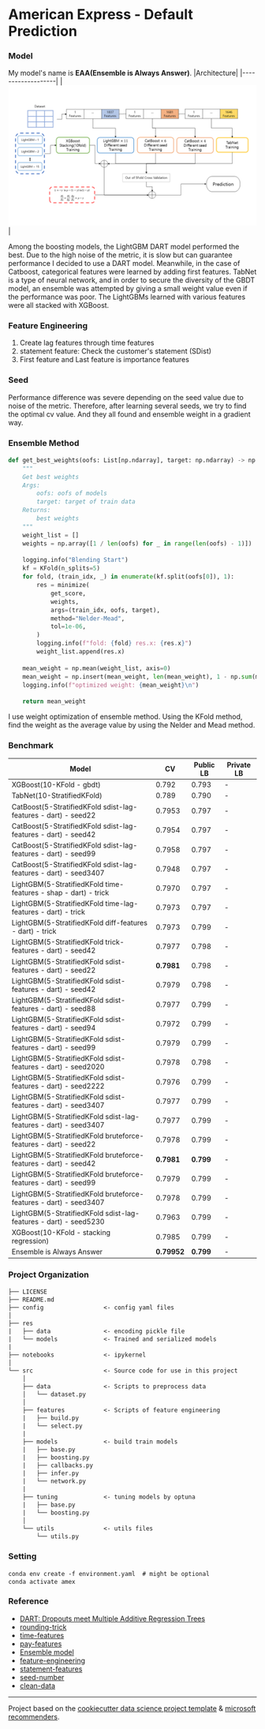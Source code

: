 # American Express - Default Prediction

### Model
My model's name is **EAA(Ensemble is Always Answer)**.
|Architecture|
|-------------------|
|<img src="res/image/architecture.png">|

Among the boosting models, the LightGBM DART model performed the best. Due to the high noise of the metric, it is slow but can guarantee performance
I decided to use a DART model. Meanwhile, in the case of Catboost, categorical features were learned by adding first features.
TabNet is a type of neural network, and in order to secure the diversity of the GBDT model, an ensemble was attempted by giving a small weight value even if the performance was poor.
The LightGBMs learned with various features were all stacked with XGBoost.

### Feature Engineering
1. Create lag features through time features
2. statement feature: Check the customer's statement (SDist)
3. First feature and Last feature is importance features

### Seed
Performance difference was severe depending on the seed value due to noise of the metric.
Therefore, after learning several seeds, we try to find the optimal cv value.
And they all found and ensemble weight in a gradient way.

### Ensemble Method
```python
def get_best_weights(oofs: List[np.ndarray], target: np.ndarray) -> np.ndarray:
    """
    Get best weights
    Args:
        oofs: oofs of models
        target: target of train data
    Returns:
        best weights
    """
    weight_list = []
    weights = np.array([1 / len(oofs) for _ in range(len(oofs) - 1)])

    logging.info("Blending Start")
    kf = KFold(n_splits=5)
    for fold, (train_idx, _) in enumerate(kf.split(oofs[0]), 1):
        res = minimize(
            get_score,
            weights,
            args=(train_idx, oofs, target),
            method="Nelder-Mead",
            tol=1e-06,
        )
        logging.info(f"fold: {fold} res.x: {res.x}")
        weight_list.append(res.x)

    mean_weight = np.mean(weight_list, axis=0)
    mean_weight = np.insert(mean_weight, len(mean_weight), 1 - np.sum(mean_weight))
    logging.info(f"optimized weight: {mean_weight}\n")

    return mean_weight
```
I use weight optimization of ensemble method. Using the KFold method, find the weight as the average value by using the Nelder and Mead method.

### Benchmark
|Model|CV|Public LB|Private LB|
|-----|--|------|---------|
|XGBoost(10-KFold - gbdt)|0.792|0.793|-|
|TabNet(10-StratifiedKFold)|0.789|0.790|-|
|CatBoost(5-StratifiedKFold sdist-lag-features - dart) - seed22|0.7953|0.797|-|
|CatBoost(5-StratifiedKFold sdist-lag-features - dart) - seed42|0.7954|0.797|-|
|CatBoost(5-StratifiedKFold sdist-lag-features - dart) - seed99|0.7958|0.797|-|
|CatBoost(5-StratifiedKFold sdist-lag-features - dart) - seed3407|0.7948|0.797|-|
|LightGBM(5-StratifiedKFold time-features - shap - dart) - trick|0.7970|0.797|-|
|LightGBM(5-StratifiedKFold time-lag-features - dart) - trick|0.7973|0.797|-|
|LightGBM(5-StratifiedKFold diff-features - dart) - trick|0.7973|0.799|-|
|LightGBM(5-StratifiedKFold trick-features - dart) - seed42|0.7977|0.798|-|
|LightGBM(5-StratifiedKFold sdist-features - dart) - seed22|**0.7981**|0.798|-|
|LightGBM(5-StratifiedKFold sdist-features - dart) - seed42|0.7979|0.798|-|
|LightGBM(5-StratifiedKFold sdist-features - dart) - seed88|0.7977|0.799|-|
|LightGBM(5-StratifiedKFold sdist-features - dart) - seed94|0.7972|0.799|-|
|LightGBM(5-StratifiedKFold sdist-features - dart) - seed99|0.7979|0.799|-|
|LightGBM(5-StratifiedKFold sdist-features - dart) - seed2020|0.7978|0.798|-|
|LightGBM(5-StratifiedKFold sdist-features - dart) - seed2222|0.7976|0.799|-|
|LightGBM(5-StratifiedKFold sdist-features - dart) - seed3407|0.7977|0.799|-|
|LightGBM(5-StratifiedKFold sdist-lag-features - dart) - seed3407|0.7977|0.799|-|
|LightGBM(5-StratifiedKFold bruteforce-features - dart) - seed22|0.7978|0.799|-|
|LightGBM(5-StratifiedKFold bruteforce-features - dart) - seed42|**0.7981**|**0.799**|-|
|LightGBM(5-StratifiedKFold bruteforce-features - dart) - seed99|0.7979|0.799|-|
|LightGBM(5-StratifiedKFold bruteforce-features - dart) - seed3407|0.7978|0.799|-|
|LightGBM(5-StratifiedKFold sdist-lag-features - dart) - seed5230|0.7963|0.799|-|
|XGBoost(10-KFold - stacking regression)|0.7985|0.799|-|
|Ensemble is Always Answer|**0.79952**|**0.799**|-|

### Project Organization
```
├── LICENSE
├── README.md
├── config                 <- config yaml files
│
├── res
|   ├── data               <- encoding pickle file
|   └── models             <- Trained and serialized models
|
├── notebooks              <- ipykernel
│
└── src                    <- Source code for use in this project
    │
    ├── data               <- Scripts to preprocess data
    │   └── dataset.py
    │
    ├── features           <- Scripts of feature engineering
    |   ├── build.py
    |   └── select.py
    |
    ├── models             <- build train models
    |   ├── base.py
    |   ├── boosting.py
    |   ├── callbacks.py   
    |   ├── infer.py
    |   └── network.py
    |
    ├── tuning             <- tuning models by optuna
    |   ├── base.py
    |   └── boosting.py
    │
    └── utils              <- utils files
        └── utils.py
```

### Setting
```
conda env create -f environment.yaml  # might be optional
conda activate amex
```

### Reference
+ [DART: Dropouts meet Multiple Additive Regression Trees](https://arxiv.org/abs/1505.01866)
+ [rounding-trick](https://www.kaggle.com/code/jiweiliu/amex-catboost-rounding-trick)
+ [time-features](https://www.kaggle.com/code/cdeotte/time-series-eda)
+ [pay-features](https://www.kaggle.com/code/jiweiliu/rapids-cudf-feature-engineering-xgb)
+ [Ensemble model](https://www.sciencedirect.com/science/article/pii/S0957417421003407)
+ [feature-engineering](https://www.kaggle.com/code/susnato/amex-data-preprocesing-feature-engineering)
+ [statement-features](https://www.kaggle.com/code/romaupgini/statement-dates-to-use-or-not-to-use)
+ [seed-number](https://paperswithcode.com/paper/torch-manual-seed-3407-is-all-you-need-on-the)
+ [clean-data](https://www.kaggle.com/competitions/amex-default-prediction/discussion/328514)
--------
Project based on the [cookiecutter data science project template](https://drivendata.github.io/cookiecutter-data-science/) & [microsoft recommenders](https://github.com/microsoft/recommenders/tree/main/recommenders).
